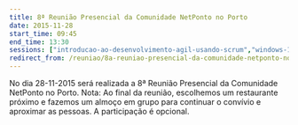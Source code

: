 ```yaml
---
title: 8ª Reunião Presencial da Comunidade NetPonto no Porto
date: 2015-11-28
start_time: 09:45
end_time: 13:30
sessions: ["introducao-ao-desenvolvimento-agil-usando-scrum","windows-10-instalado-no-raspberry-pi-2"]
redirect_from: /reuniao/8a-reuniao-presencial-da-comunidade-netponto-no-porto/
---
```

No dia 28-11-2015 será realizada a 8ª Reunião Presencial da Comunidade NetPonto no Porto.
Nota: Ao final da reunião, escolhemos um restaurante próximo e fazemos um almoço em grupo para continuar o convívio e aproximar as pessoas. A participação é opcional.